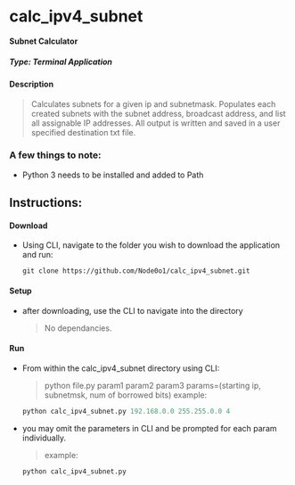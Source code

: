 # calc_ipv4_subnet
**Subnet Calculator**
##### *Type: Terminal Application*

#### Description
> Calculates subnets for a given ip and subnetmask.
> Populates each created subnets with the subnet address, broadcast address, and list all assignable IP addresses.
> All output is written and saved in a user specified destination txt file.

### A few things to note:
- Python 3 needs to be installed and added to Path

## **Instructions:**
#### **Download**
- Using CLI, navigate to the folder you wish to download the application and run:
  ```console
  git clone https://github.com/Node0o1/calc_ipv4_subnet.git
  ```

#### **Setup**
- after downloading, use the CLI to navigate into the directory
  > No dependancies.

#### **Run**
  - From within the calc_ipv4_subnet directory using CLI:
    > python file.py param1 param2 param3
    > params=(starting ip, subnetmsk, num of borrowed bits)
    > example: 
      ```py
      python calc_ipv4_subnet.py 192.168.0.0 255.255.0.0 4
      ```

  - you may omit the parameters in CLI and be prompted for each param individually.
    > example:
      ```py
      python calc_ipv4_subnet.py
      ```
